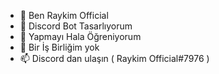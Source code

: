 - 👋 Ben Raykim Official
- 👀  Discord Bot Tasarlıyorum
- 🌱 Yapmayı Hala Öğreniyorum
- 💞️ Bir İş Birliğim yok
- 📫 Discord dan ulaşın ( Raykim Official#7976 )
